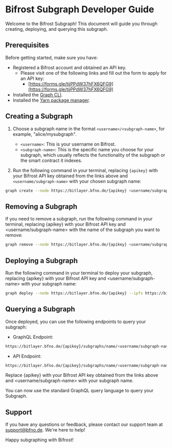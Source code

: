 # Bifrost Subgraph Developer Guide

Welcome to the Bifrost Subgraph! This document will guide you through creating, deploying, and querying this subgraph.

## Prerequisites

Before getting started, make sure you have:

- Registered a Bifrost account and obtained an API key.
  - Please visit one of the following links and fill out the form to apply for an API key:
    - [https://forms.gle/tijPPdW37hFX6QFG9](https://forms.gle/tijPPdW37hFX6QFG9)
- Installed the [Graph CLI](https://github.com/graphprotocol/graph-cli).
- Installed the [Yarn package manager](https://yarnpkg.com/).

## Creating a Subgraph

1. Choose a subgraph name in the format `<username>/<subgraph-name>`, for example, "alice/mysubgraph".
   - `<username>`: This is your username on Bifrost.
   - `<subgraph-name>`: This is the specific name you choose for your subgraph, which usually reflects the functionality of the subgraph or the smart contract it indexes.

2. Run the following command in your terminal, replacing `{apikey}` with your Bifrost API key obtained from the links above and `<username/subgraph-name>` with your chosen subgraph name:

```bash
graph create --node https://bitlayer.bfno.de/{apikey} <username/subgraph-name>
```

## Removing a Subgraph

If you need to remove a subgraph, run the following command in your terminal, replacing {apikey} with your Bifrost API key and <username/subgraph-name> with the name of the subgraph you want to remove:

```bash
graph remove --node https://bitlayer.bfno.de/{apikey} <username/subgraph-name>
```

## Deploying a Subgraph

Run the following command in your terminal to deploy your subgraph, replacing {apikey} with your Bifrost API key and <username/subgraph-name> with your subgraph name:

```bash
graph deploy --node https://bitlayer.bfno.de/{apikey} --ipfs https://bitlayer.bfno.de <username/subgraph-name>
```

## Querying a Subgraph

Once deployed, you can use the following endpoints to query your subgraph:

- GraphQL Endpoint:

```bash
https://bitlayer.bfno.de/{apikey}/subgraphs/name/<username/subgraph-name>/graphql
```

- API Endpoint:

```bash 
https://bitlayer.bfno.de/{apikey}/subgraphs/name/<username/subgraph-name>
```

Replace {apikey} with your Bifrost API key obtained from the links above and <username/subgraph-name> with your subgraph name.

You can now use the standard GraphQL query language to query your Subgraph.

## Support

If you have any questions or feedback, please contact our support team at support@bfno.de. We're here to help!

Happy subgraphing with Bifrost!
